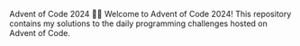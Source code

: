 Advent of Code 2024 🎄✨
Welcome to Advent of Code 2024! This repository contains my solutions to the daily programming challenges hosted on Advent of Code.
